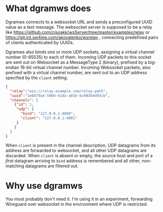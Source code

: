 # What dgramws does

Dgramws connects to a websocket URL and sends a preconfigured UUID
value as a text message. The websocket server is supposed to be a
relay like
https://github.com/cisoakk/wsServer/tree/master/examples/relay or
https://git.int.sw4me.com/akovalenko/wsrelay , connecting predefined
pairs of clients authenticated by UUIDs.

Dgramws also binds one or more UDP sockets, assigning a virtual
channel number (0-65535) to each of them. Incoming UDP packets to this
socket are sent out on Websocket as a MessageType 2 (binary), prefixed
by a big-endian 16-bit virtual channel number. Incoming Websocket
packets, also prefixed with a virtual channel number, are sent out to
an UDP address specified by the `client` setting.

```json
{
  "relay":"wss://relay.example.com/relay-path",
  "uuid":"1e6479a4-5060-414a-a03e-bc083b4d93cb",
  "channels": [
    {"id": 1,
     "udp": {
       "bind": "127.0.0.1:4080",
       "client": "127.0.0.1:4081"
     }
    }
  ]
}
```

When `client` is present in the channel description, UDP datagrams
from its address are forwarded to websocket, and all other UDP
datagrams are discarded. When `client` is absent or empty, the source
host and port of a *first* datagram arriving to `bind` address is
remembered and all other, non-matching datagrams are filtered out.

# Why use dgramws

You most probably don't need it. I'm using it in an experiment,
forwarding Wireguard over websocket in the environment where UDP is
restricted.
